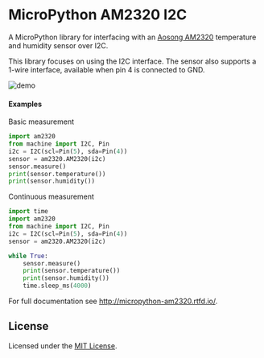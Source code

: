 # MicroPython AM2320 I2C

A MicroPython library for interfacing with an [Aosong AM2320](http://www.aosong.com/cn/products/details.asp?id=152) temperature and humidity sensor over I2C.

This library focuses on using the I2C interface. The sensor also supports a 1-wire interface, available when pin 4 is connected to GND.

![demo](docs/AM2320.jpg)

#### Examples

Basic measurement

```python
import am2320
from machine import I2C, Pin
i2c = I2C(scl=Pin(5), sda=Pin(4))
sensor = am2320.AM2320(i2c)
sensor.measure()
print(sensor.temperature())
print(sensor.humidity())
```

Continuous measurement

```python
import time
import am2320
from machine import I2C, Pin
i2c = I2C(scl=Pin(5), sda=Pin(4))
sensor = am2320.AM2320(i2c)

while True:
	sensor.measure()
	print(sensor.temperature())
	print(sensor.humidity())
	time.sleep_ms(4000)
```

For full documentation see http://micropython-am2320.rtfd.io/.

## License

Licensed under the [MIT License](http://opensource.org/licenses/MIT).
